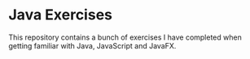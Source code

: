 # Java Exercises

This repository contains a bunch of exercises I have completed when getting familiar with Java, JavaScript and JavaFX.
